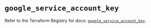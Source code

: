 # `google_service_account_key`

Refer to the Terraform Registry for docs: [`google_service_account_key`](https://registry.terraform.io/providers/hashicorp/google-beta/6.21.0/docs/resources/google_service_account_key).
